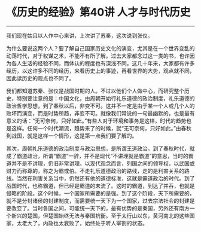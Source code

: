 # 《历史的经验》第40讲 人才与时代历史

------

我们现在姑且以人作中心来讲，上次讲了苏秦，这次说到张仪。

为什么要说这两个人？要了解自己国家历史文化的演变，尤其是在一个世界变乱的动荡时代，对于权谋之术，不能不有所了解。过去大家都念过这一类的书，也许因为各人生活的经验不同，而体认的程度也有深浅不同。这几十年来，大家都有许多经历，以这许多不同的经历，来看历史上的事迹，再看世界的大势，观点就不同，因此读历史的观点也不同了。

我们都知道苏秦、张仪是战国时期的人。不过以他们个人做中心，而研究整个历史，特别要注意的是：中国文化，由周朝开始行礼乐道德的政治制度，礼乐道德的政治哲学思想，到了春秋以后，非变不可。这并不一定是由于某一个人或几个人的败坏而演变，而是时势所趋，非变不可。就像我们常说的一句最幽默的，也是最有意义的话：“无可奈何，只好如此。”有些人对于环境和事务是这样，时代的趋势也是这样。任何一个时代潮流，趋势来了的时候，就“无可奈何，只好如此。”由春秋到战国，就是这样一个情形，这是第一点我们要了解的。

其次，周朝礼乐道德的政治制度与政治思想，是所谓王道政治。到了春秋时代，就成了霸道政治，所谓“霸道”一辞，并不是现代“不讲理就是霸道”的意思，当时的霸道并不是不讲理，仍旧非常讲理。以现代观念而言，列国之间的领导权，以武国或财力而称尊的，称之为霸或伯。不走礼乐道德政治的路线，走的是利害关系的路线。当然在利害关系当中，仍然还有他的道德标准，这就是霸道政治的时代。到了战国时代，也称霸道，但已经是霸道的末流了。这时的霸道，到达了并吞，也就是侵略的阶段。这个时候，一个国家所需要的是强。到了这个阶段，天下所需要的，就不是分封诸侯的封建制度，而需要统一天下为一个国家，过去宗法社会的封建是要改变了。当时各国之间，可能统一天下的，最有优势的是秦国，另外还有南方一个新兴的楚国，但楚国始终无法与秦国抗衡。至于太行山以东，黄河南北的这些国家，太老大了，内政也太衰败了，始终处于听人宰割的状态。